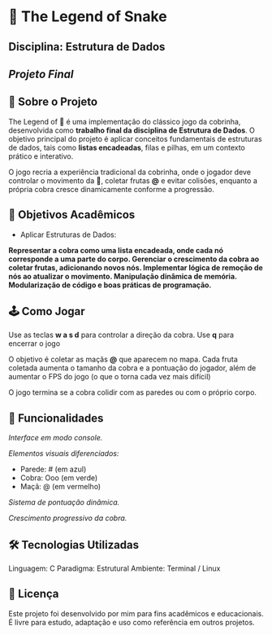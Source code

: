 # 🐍 The Legend of Snake

## Disciplina: Estrutura de Dados
## _Projeto Final_

## 📖 Sobre o Projeto
The Legend of 🐍 é uma implementação do clássico jogo da cobrinha, desenvolvida como **trabalho final da disciplina de Estrutura de Dados**.
O objetivo principal do projeto é aplicar conceitos fundamentais de estruturas de dados, tais como **listas encadeadas**, filas e pilhas, em um contexto prático e interativo.

O jogo recria a experiência tradicional da cobrinha, onde o jogador deve controlar o movimento da 🐍, coletar frutas **@** e evitar colisões, enquanto a própria cobra cresce dinamicamente conforme a progressão.

## 🎯 Objetivos Acadêmicos

- Aplicar Estruturas de Dados:

**Representar a cobra como uma lista encadeada, onde cada nó corresponde a uma parte do corpo.
Gerenciar o crescimento da cobra ao coletar frutas, adicionando novos nós.
Implementar lógica de remoção de nós ao atualizar o movimento.
Manipulação dinâmica de memória.
Modularização de código e boas práticas de programação.**

## 🕹️ Como Jogar

Use as teclas **w a s d** para controlar a direção da cobra.
Use **q** para encerrar o jogo 

O objetivo é coletar as maçãs **@** que aparecem no mapa.
Cada fruta coletada aumenta o tamanho da cobra e a pontuação do jogador, além de aumentar o FPS do jogo (o que o torna cada vez mais difícil)

O jogo termina se a cobra colidir com as paredes ou com o próprio corpo.

## 🌈 Funcionalidades

_Interface em modo console._

_Elementos visuais diferenciados:_
- Parede: # (em azul)
- Cobra: Ooo (em verde)
- Maçã: @ (em vermelho)

_Sistema de pontuação dinâmica._

_Crescimento progressivo da cobra._

## 🛠️ Tecnologias Utilizadas

Linguagem: C
Paradigma: Estrutural
Ambiente: Terminal / Linux

## 📜 Licença
Este projeto foi desenvolvido por mim para fins acadêmicos e educacionais.
É livre para estudo, adaptação e uso como referência em outros projetos.
